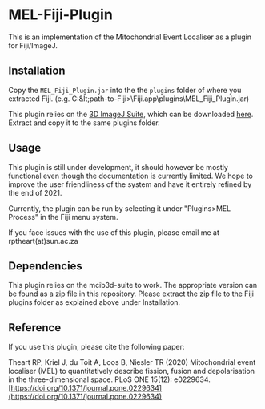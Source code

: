 # MEL-Fiji-Plugin
This is an implementation of the Mitochondrial Event Localiser as a plugin for Fiji/ImageJ.

## Installation
Copy the `MEL_Fiji_Plugin.jar` into the the `plugins` folder of where you extracted Fiji. (e.g. C:\&lt;path-to-Fiji&gt;\Fiji.app\plugins\MEL_Fiji_Plugin.jar)

This plugin relies on the [3D ImageJ Suite](https://imagejdocu.tudor.lu/plugin/stacks/3d_ij_suite/start), which can be downloaded [here](https://imagejdocu.tudor.lu/_media/plugin/stacks/3d_ij_suite/mcib3d-suite3.96.zip). Extract and copy it to the same plugins folder.

## Usage
This plugin is still under development, it should however be mostly functional even though the documentation is currently limited. We hope to improve the user friendliness of the system and have it entirely refined by the end of 2021.

Currently, the plugin can be run by selecting it under "Plugins>MEL Process" in the Fiji menu system.

If you face issues with the use of this plugin, please email me at rptheart(at)sun.ac.za

## Dependencies
This plugin relies on the mcib3d-suite to work. The appropriate version can be found as a zip file in this repository. Please extract the zip file to the Fiji plugins folder as explained above under Installation.

## Reference
If you use this plugin, please cite the following paper:

Theart RP, Kriel J, du Toit A, Loos B, Niesler TR (2020) Mitochondrial event localiser (MEL) to quantitatively describe fission, fusion and depolarisation in the three-dimensional space. PLoS ONE 15(12): e0229634. [https://doi.org/10.1371/journal.pone.0229634](https://doi.org/10.1371/journal.pone.0229634)
